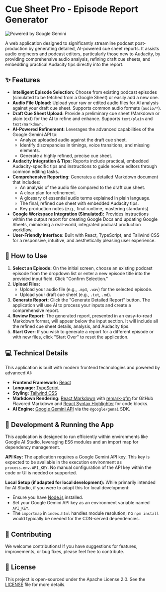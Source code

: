 # Cue Sheet Pro - Episode Report Generator

![Powered by Google Gemini](https://img.shields.io/badge/Powered%20by-Google%20Gemini-blue?style=flat&logo=google&logoColor=white)

A web application designed to significantly streamline podcast post-production by generating detailed, AI-powered cue sheet reports. It assists audio engineers and podcast editors, particularly those new to Audacity, by providing comprehensive audio analysis, refining draft cue sheets, and embedding practical Audacity tips directly into the report.

## ✨ Features

*   **Intelligent Episode Selection:** Choose from existing podcast episodes (simulated to be fetched from a Google Sheet) or easily add a new one.
*   **Audio File Upload:** Upload your raw or edited audio files for AI analysis against your draft cue sheet. Supports common audio formats (`audio/*`).
*   **Draft Cue Sheet Upload:** Provide a preliminary cue sheet (Markdown or plain text) for the AI to refine and enhance. Supports `text/plain` and `text/markdown`.
*   **AI-Powered Refinement:** Leverages the advanced capabilities of the Google Gemini API to:
    *   Analyze uploaded audio against the draft cue sheet.
    *   Identify discrepancies in timings, voice transitions, and missing elements.
    *   Generate a highly refined, precise cue sheet.
*   **Audacity Integration & Tips:** Reports include practical, embedded Audacity-specific tips and instructions to guide novice editors through common editing tasks.
*   **Comprehensive Reporting:** Generates a detailed Markdown document that includes:
    *   An analysis of the audio file compared to the draft cue sheet.
    *   A clear plan for refinement.
    *   A glossary of essential audio terms explained in plain language.
    *   The final, refined cue sheet with embedded Audacity tips.
    *   Key production notes (e.g., final runtime, mastering standards).
*   **Google Workspace Integration (Simulated):** Provides instructions within the output report for creating Google Docs and updating Google Sheets, mimicking a real-world, integrated podcast production workflow.
*   **User-Friendly Interface:** Built with React, TypeScript, and Tailwind CSS for a responsive, intuitive, and aesthetically pleasing user experience.

## 🚀 How to Use

1.  **Select an Episode:** On the initial screen, choose an existing podcast episode from the dropdown list or enter a new episode title into the provided input field. Click "Confirm Selection."
2.  **Upload Files:**
    *   Upload your audio file (e.g., `.mp3`, `.wav`) for the selected episode.
    *   Upload your draft cue sheet (e.g., `.txt`, `.md`).
3.  **Generate Report:** Click the "Generate Detailed Report" button. The application will use AI to process your inputs and create a comprehensive report.
4.  **Review Report:** The generated report, presented in an easy-to-read Markdown format, will appear below the input section. It will include all the refined cue sheet details, analysis, and Audacity tips.
5.  **Start Over:** If you wish to generate a report for a different episode or with new files, click "Start Over" to reset the application.

## 💻 Technical Details

This application is built with modern frontend technologies and powered by advanced AI:

*   **Frontend Framework:** [React](https://react.dev/)
*   **Language:** [TypeScript](https://www.typescriptlang.org/)
*   **Styling:** [Tailwind CSS](https://tailwindcss.com/)
*   **Markdown Rendering:** [React Markdown](https://github.com/remarkjs/react-markdown) with [remark-gfm](https://github.com/remarkjs/remark-gfm) for GitHub Flavored Markdown and [React Syntax Highlighter](https://github.com/react-syntax-highlighter/react-syntax-highlighter) for code blocks.
*   **AI Engine:** [Google Gemini API](https://ai.google.dev/gemini-api/docs) via the `@google/genai` SDK.

## 🔧 Development & Running the App

This application is designed to run efficiently within environments like Google AI Studio, leveraging ES6 modules and an import map for dependency management.

**API Key:**
The application requires a Google Gemini API key. This key is expected to be available in the execution environment as `process.env.API_KEY`. No manual configuration of the API key within the code or UI is needed or supported.

**Local Setup (if adapted for local development):**
While primarily intended for AI Studio, if you were to adapt this for local development:

*   Ensure you have [Node.js](https://nodejs.org/) installed.
*   Set your Google Gemini API key as an environment variable named `API_KEY`.
*   The `importmap` in `index.html` handles module resolution; no `npm install` would typically be needed for the CDN-served dependencies.

## 🤝 Contributing

We welcome contributions! If you have suggestions for features, improvements, or bug fixes, please feel free to contribute.

## 📄 License

This project is open-sourced under the Apache License 2.0. See the [LICENSE](LICENSE) file for more details.